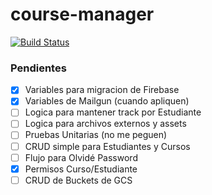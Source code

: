 # course-manager

[![Build Status](https://travis-ci.org/neftalyluis/deployment.svg?branch=master)](https://travis-ci.org/neftalyluis/deployment)

### Pendientes

- [X] Variables para migracion de Firebase
- [X] Variables de Mailgun (cuando apliquen)
- [ ] Logica para mantener track por Estudiante
- [ ] Logica para archivos externos y assets
- [ ] Pruebas Unitarias (no me peguen)
- [ ] CRUD simple para Estudiantes y Cursos
- [ ] Flujo para Olvidé Password
- [X] Permisos Curso/Estudiante
- [ ] CRUD de Buckets de GCS